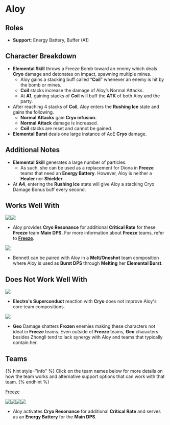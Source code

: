 # Aloy

## Roles

* **Support**: Energy Battery, Buffer (A1)

## Character Breakdown

* **Elemental Skill** throws a Freeze Bomb toward an enemy which deals **Cryo** damage and detonates on impact, spawning multiple mines.
  * Aloy gains a stacking buff called “**Coil**” whenever an enemy is hit by the bomb or mines.
  * **Coil** stacks increase the damage of Aloy’s Normal Attacks.
  * At **A1**, gaining stacks of **Coil** will buff the **ATK** of both Aloy and the party.
* After reaching 4 stacks of **Coil**, Aloy enters the **Rushing Ice** state and gains the following.
  * **Normal Attacks** gain **Cryo infusion.**
  * **Normal Attack** damage is increased.&#x20;
  * **Coil** stacks are reset and cannot be gained.
* **Elemental Burst** deals one large instance of AoE **Cryo** damage.

## Additional Notes

* **Elemental Skill** generates a large number of particles.
  * As such, she can be used as a replacement for Diona in **Freeze** teams that need an **Energy Battery**. However, Aloy is neither a **Healer** nor **Shielder**.
* At **A4**, entering the **Rushing Ice** state will give Aloy a stacking Cryo Damage Bonus buff every second.

## Works Well With

![](../../.gitbook/assets/UI\_AvatarIcon\_Ganyu.png)![](../../.gitbook/assets/UI\_AvatarIcon\_Ayaka.png)

* Aloy provides **Cryo Resonance** for additional **Critical Rate** for these **Freeze** team **Main DPS.** For more information about **Freeze** teams, refer to [**Freeze**](../../teams/freeze.md).

![](../../.gitbook/assets/UI\_AvatarIcon\_Bennett.png)

* Bennett can be paired with Aloy in a **Melt/Oneshot** team composition where Aloy is used as **Burst DPS** through **Melting** her **Elemental Burst**.

## Does Not Work Well With

![](../../.gitbook/assets/Element\_Electro.webp)

* **Electro's Superconduct** reaction with **Cryo** does not improve Aloy's core team compositions.

****![](../../.gitbook/assets/Element\_Geo.webp)****

* **Geo** Damage shatters **Frozen** enemies making these characters not ideal in **Freeze** teams. Even outside of **Freeze** teams, **Geo** characters besides Zhongli tend to lack synergy with Aloy and teams that typically contain her.

## Teams

{% hint style="info" %}
Click on the team names below for more details on how the team works and alternative support options that can work with that team.
{% endhint %}

[Freeze](../../teams/freeze.md)

![](../../.gitbook/assets/UI\_AvatarIcon\_Ayaka.png)![](../../.gitbook/assets/UI\_AvatarIcon\_Mona.png)![](../../.gitbook/assets/UI\_AvatarIcon\_Aloy.png)![](../../.gitbook/assets/UI\_AvatarIcon\_Jean.png)

* Aloy activates **Cryo Resonance** for additional **Critical Rate** and serves as an **Energy Battery** for the **Main DPS**.
